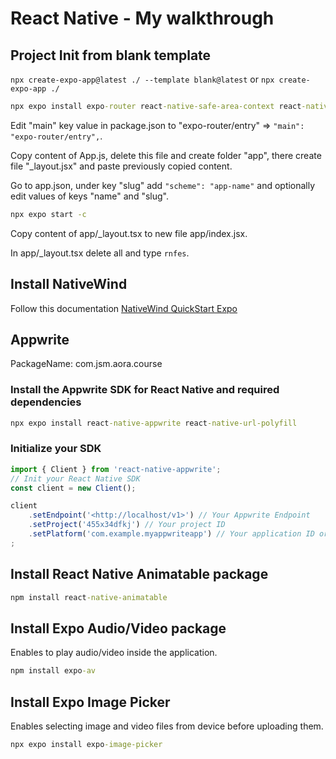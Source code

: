 # React Native - My walkthrough

## Project Init from blank template

`npx create-expo-app@latest ./ --template blank@latest` or `npx create-expo-app ./`

```cmd
npx expo install expo-router react-native-safe-area-context react-native-screens expo-linking expo-constants expo-status-bar
```

Edit "main" key value in package.json to "expo-router/entry" => `"main": "expo-router/entry",`.

Copy content of App.js, delete this file and create folder "app", there create file "_layout.jsx" and paste previously copied content.

Go to app.json, under key "slug" add `"scheme": "app-name"` and optionally edit values of keys "name" and "slug".

```cmd
npx expo start -c
```

Copy content of app/_layout.tsx to new file app/index.jsx.

In app/_layout.tsx delete all and type `rnfes`.

## Install NativeWind

Follow this documentation [NativeWind QuickStart Expo](https://www.nativewind.dev/quick-starts/expo#1-create-the-project)

## Appwrite

PackageName: com.jsm.aora.course

### Install the Appwrite SDK for React Native and required dependencies

```cmd
npx expo install react-native-appwrite react-native-url-polyfill
```

### Initialize your SDK

```JavaScript
import { Client } from 'react-native-appwrite';
// Init your React Native SDK
const client = new Client();

client
    .setEndpoint('<http://localhost/v1>') // Your Appwrite Endpoint
    .setProject('455x34dfkj') // Your project ID
    .setPlatform('com.example.myappwriteapp') // Your application ID or bundle ID.
;
```

## Install React Native Animatable package

```cmd
npm install react-native-animatable
```

## Install Expo Audio/Video package

Enables to play audio/video inside the application.

```cmd
npm install expo-av
```

<!-- ## Install Expo Document Picker

Enables selecting files from device before uploading them.

```cmd
npm install expo-document-picker 
``` -->

## Install Expo Image Picker

Enables selecting image and video files from device before uploading them.

```cmd
npx expo install expo-image-picker
```
